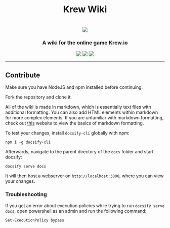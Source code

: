 <h1 align="center">Krew Wiki</h1>

<h1 align="center">
    <img src="https://raw.githubusercontent.com/Krew-io/krew-wiki/master/docs/assets/img/logo.png" align="center"/>
</h1>

<h3 align="center">A wiki for the online game Krew.io</h3>

<p align="center">
    <img src="https://img.shields.io/github/contributors/Krew-io/krew-wiki?style=for-the-badge&color=f26248">
    <img src="https://img.shields.io/github/last-commit/Krew-io/krew-wiki?style=for-the-badge&color=f26248">
    <img src="https://img.shields.io/website?style=for-the-badge&down_color=ff4b3b&down_message=offline&up_color=90de31&up_message=online&url=https%3A%2F%2Fwiki.krew.io">
</p>

---

## Contribute
Make sure you have NodeJS and npm installed before continuing.

Fork the repository and clone it.

All of the wiki is made in markdown, which is essentially text files with additional formatting. You can also add HTML elements within markdown for more complex elements. If you are unfamiliar with markdown formatting, check out [this](https://www.markdownguide.org/cheat-sheet/) website to view the basics of markdown formatting.

To test your changes, install `docsify-cli` globally with npm:
```
npm i -g docsify-cli
```

Afterwards, navigate to the parent directory of the `docs` folder and start docsify:
```
docsify serve docs
```

It will then host a webserver on `http://localhost:3000`, where you can view your changes.

### Troubleshooting

If you get an error about execution policies while trying to run `docsify serve docs`, open powershell as an admin and run the following command:
```
Set-ExecutionPolicy bypass
```